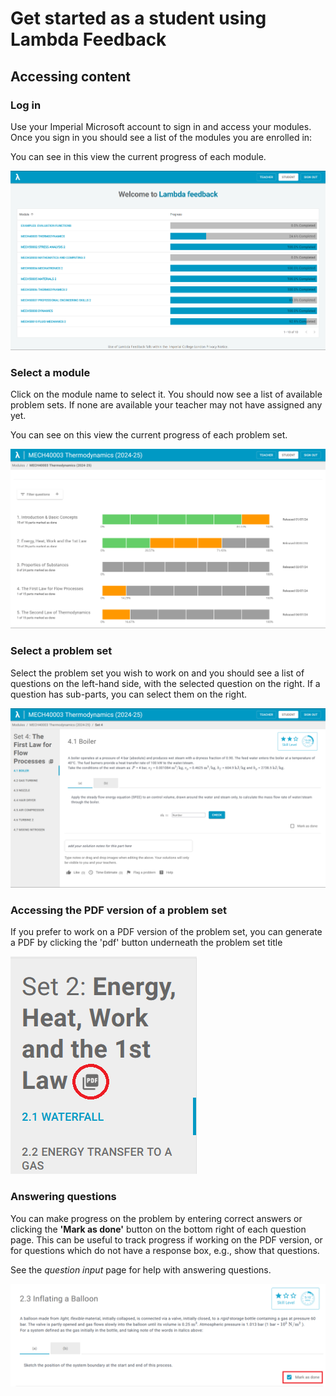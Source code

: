 # Get started as a student using Lambda Feedback

## Accessing content

### Log in
Use your Imperial Microsoft account to sign in and access your modules. Once you sign in you should see a list of the modules you are enrolled in:
 
 You can see in this view the current progress of each module.
  
![The student homepage](images/homepage.png)
  
### Select a module
Click on the module name to select it. You should now see a list of available problem sets. If none are available your teacher may not have assigned any yet.

You can see on this view the current progress of each problem set.
  
![Problem sets](images/problem_sets.png)
  
### Select a problem set
Select the problem set you wish to work on and you should see a list of questions on the left-hand side, with the selected question on the right. If a question has sub-parts, you can select them on the right.

![The question interface](images/question_interface.png)
  
### Accessing the PDF version of a problem set
If you prefer to work on a PDF version of the problem set, you can generate a PDF by clicking the 'pdf' button underneath the problem set title
  
![The button to download a PDF](images/pdf_button.png)
  
### Answering questions
You can make progress on the problem by entering correct answers or clicking the **'Mark as done'** button on the bottom right of each question page. This can be useful to track progress if working on the PDF version, or for questions which do not have a response box, e.g., show that questions.

See the *question input* page for help with answering questions.

![The "Mark as done" box on the question page](images/mark_as_done.png)

